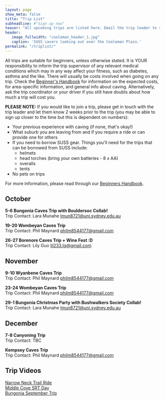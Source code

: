 ```yaml
---
layout: page
show_meta: false
title: "Trip List"
subheadline: #"Sign up now"
teaser: "All upcoming trips are listed here. Email the trip leader to sign up."
header:
   image_fullwidth: "cooleman_header_1.jpg"
   caption: 'SUSS cavers looking out over the Cooleman Plain.'
permalink: "/triplist/"
---
```


<!-- To Do convert this to auto genarage from a yaml file -->

All trips are suitable for beginners, unless otherwise stated.  It is YOUR responsibility to inform the trip supervisor of any relevant medical
conditions which may in any way affect your fitness, such as diabetes,
asthma and the like. There will usually be costs involved when going on any trip. Check the <a href="/assets/handbook.pdf">Beginner's Handbook</a>
for information on the expected costs, for area-specific information, and general info about caving. Alternatively, ask the trip coordinator or your driver
if you still have doubts about how much a trip will cost you.

**PLEASE NOTE:**
If you would like to join a trip, please get in touch with the trip leader and let them know 2 weeks prior to the trip (you may be able to sign up closer to the time but this is dependent on numbers):

-   Your previous experience with caving (if none, that's okay!)
-   What suburb you are leaving from and if you require a ride or can provide one for others
-   If you need to borrow SUSS gear. Things you'll need for the trips that can be borrowed from SUSS include:
    -   helmets
    -   head torches (bring your own batteries - 8 x AA)
    -   overalls
    -   tents
- No pets on trips

For more information, please read through our [Beginners Handbook](/assets/handbook.pdf).     


## October

**5-6 Bungonia Caves Trip with Bouldersoc Collab!**  
Trip Contact: Lara Munahe lmun8721@uni.sydney.edu.au  

**19-20 Wombeyan Caves Trip**  
Trip Contact: Phil Maynard philm8544177@gmail.com  

**26-27 Borenore Caves Trip + Wine Fest :D**  
Trip Contact: Lily Guo lil233.Ig@gmail.com  

## November

**9-10 Wyanbene Caves Trip**  
Trip Contact: Phil Maynard  philm8544177@gmail.com  

**23-24 Wombeyan Caves Trip**  
Trip Contact: Phil Maynard philm8544177@gmail.com  

**29-1 Bungonia Christmas Party with Bushwalkers Society Collab!**  
Trip Contact: Lara Munahe lmun8721@uni.sydney.edu.au  


## December

**7-8 Canyoning Trip**  
Trip Contact: TBC

**Kempsey Caves Trip**  
Trip Contact: Phil Maynard philm8544177@gmail.com  

## Trip Videos 

[Narrow Neck Trail Ride](https://youtu.be/NOiHbXr4Nys)  
[Middle Cove SRT Day](https://youtu.be/PVwuTJvQgo0)  
[Bungonia September Trip](https://youtu.be/tYWzsWetYX8?si=HnQF-SwyjPQbVbld)  

